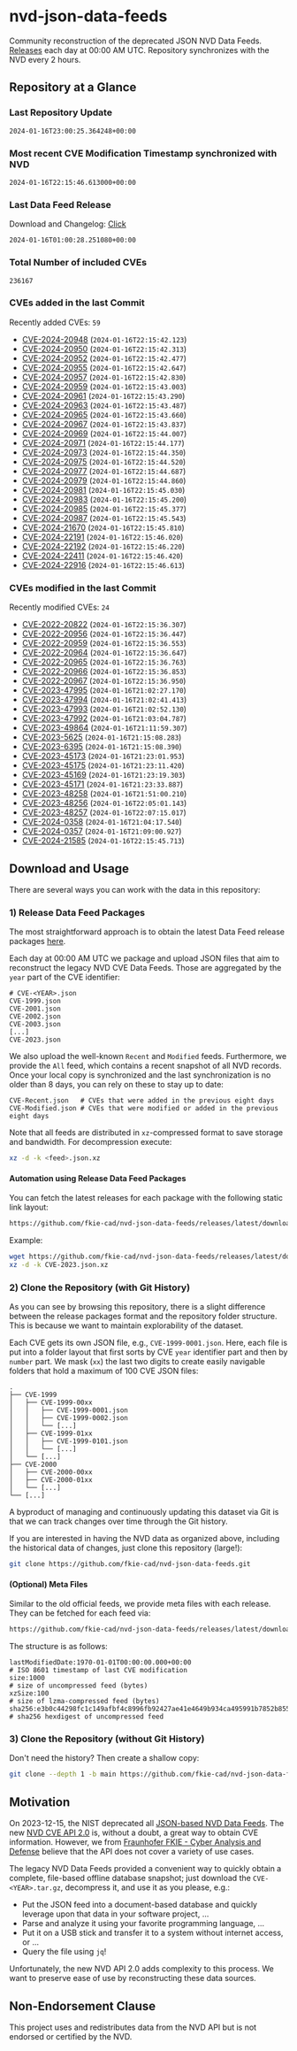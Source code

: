 # nvd-json-data-feeds

Community reconstruction of the deprecated JSON NVD Data Feeds. 
[Releases](https://github.com/fkie-cad/nvd-json-data-feeds/releases/latest) each day at 00:00 AM UTC.
Repository synchronizes with the NVD every 2 hours.

## Repository at a Glance

### Last Repository Update

```plain
2024-01-16T23:00:25.364248+00:00
```

### Most recent CVE Modification Timestamp synchronized with NVD

```plain
2024-01-16T22:15:46.613000+00:00
```

### Last Data Feed Release

Download and Changelog: [Click](https://github.com/fkie-cad/nvd-json-data-feeds/releases/latest)

```plain
2024-01-16T01:00:28.251080+00:00
```

### Total Number of included CVEs

```plain
236167
```

### CVEs added in the last Commit

Recently added CVEs: `59`

* [CVE-2024-20948](CVE-2024/CVE-2024-209xx/CVE-2024-20948.json) (`2024-01-16T22:15:42.123`)
* [CVE-2024-20950](CVE-2024/CVE-2024-209xx/CVE-2024-20950.json) (`2024-01-16T22:15:42.313`)
* [CVE-2024-20952](CVE-2024/CVE-2024-209xx/CVE-2024-20952.json) (`2024-01-16T22:15:42.477`)
* [CVE-2024-20955](CVE-2024/CVE-2024-209xx/CVE-2024-20955.json) (`2024-01-16T22:15:42.647`)
* [CVE-2024-20957](CVE-2024/CVE-2024-209xx/CVE-2024-20957.json) (`2024-01-16T22:15:42.830`)
* [CVE-2024-20959](CVE-2024/CVE-2024-209xx/CVE-2024-20959.json) (`2024-01-16T22:15:43.003`)
* [CVE-2024-20961](CVE-2024/CVE-2024-209xx/CVE-2024-20961.json) (`2024-01-16T22:15:43.290`)
* [CVE-2024-20963](CVE-2024/CVE-2024-209xx/CVE-2024-20963.json) (`2024-01-16T22:15:43.487`)
* [CVE-2024-20965](CVE-2024/CVE-2024-209xx/CVE-2024-20965.json) (`2024-01-16T22:15:43.660`)
* [CVE-2024-20967](CVE-2024/CVE-2024-209xx/CVE-2024-20967.json) (`2024-01-16T22:15:43.837`)
* [CVE-2024-20969](CVE-2024/CVE-2024-209xx/CVE-2024-20969.json) (`2024-01-16T22:15:44.007`)
* [CVE-2024-20971](CVE-2024/CVE-2024-209xx/CVE-2024-20971.json) (`2024-01-16T22:15:44.177`)
* [CVE-2024-20973](CVE-2024/CVE-2024-209xx/CVE-2024-20973.json) (`2024-01-16T22:15:44.350`)
* [CVE-2024-20975](CVE-2024/CVE-2024-209xx/CVE-2024-20975.json) (`2024-01-16T22:15:44.520`)
* [CVE-2024-20977](CVE-2024/CVE-2024-209xx/CVE-2024-20977.json) (`2024-01-16T22:15:44.687`)
* [CVE-2024-20979](CVE-2024/CVE-2024-209xx/CVE-2024-20979.json) (`2024-01-16T22:15:44.860`)
* [CVE-2024-20981](CVE-2024/CVE-2024-209xx/CVE-2024-20981.json) (`2024-01-16T22:15:45.030`)
* [CVE-2024-20983](CVE-2024/CVE-2024-209xx/CVE-2024-20983.json) (`2024-01-16T22:15:45.200`)
* [CVE-2024-20985](CVE-2024/CVE-2024-209xx/CVE-2024-20985.json) (`2024-01-16T22:15:45.377`)
* [CVE-2024-20987](CVE-2024/CVE-2024-209xx/CVE-2024-20987.json) (`2024-01-16T22:15:45.543`)
* [CVE-2024-21670](CVE-2024/CVE-2024-216xx/CVE-2024-21670.json) (`2024-01-16T22:15:45.810`)
* [CVE-2024-22191](CVE-2024/CVE-2024-221xx/CVE-2024-22191.json) (`2024-01-16T22:15:46.020`)
* [CVE-2024-22192](CVE-2024/CVE-2024-221xx/CVE-2024-22192.json) (`2024-01-16T22:15:46.220`)
* [CVE-2024-22411](CVE-2024/CVE-2024-224xx/CVE-2024-22411.json) (`2024-01-16T22:15:46.420`)
* [CVE-2024-22916](CVE-2024/CVE-2024-229xx/CVE-2024-22916.json) (`2024-01-16T22:15:46.613`)


### CVEs modified in the last Commit

Recently modified CVEs: `24`

* [CVE-2022-20822](CVE-2022/CVE-2022-208xx/CVE-2022-20822.json) (`2024-01-16T22:15:36.307`)
* [CVE-2022-20956](CVE-2022/CVE-2022-209xx/CVE-2022-20956.json) (`2024-01-16T22:15:36.447`)
* [CVE-2022-20959](CVE-2022/CVE-2022-209xx/CVE-2022-20959.json) (`2024-01-16T22:15:36.553`)
* [CVE-2022-20964](CVE-2022/CVE-2022-209xx/CVE-2022-20964.json) (`2024-01-16T22:15:36.647`)
* [CVE-2022-20965](CVE-2022/CVE-2022-209xx/CVE-2022-20965.json) (`2024-01-16T22:15:36.763`)
* [CVE-2022-20966](CVE-2022/CVE-2022-209xx/CVE-2022-20966.json) (`2024-01-16T22:15:36.853`)
* [CVE-2022-20967](CVE-2022/CVE-2022-209xx/CVE-2022-20967.json) (`2024-01-16T22:15:36.950`)
* [CVE-2023-47995](CVE-2023/CVE-2023-479xx/CVE-2023-47995.json) (`2024-01-16T21:02:27.170`)
* [CVE-2023-47994](CVE-2023/CVE-2023-479xx/CVE-2023-47994.json) (`2024-01-16T21:02:41.413`)
* [CVE-2023-47993](CVE-2023/CVE-2023-479xx/CVE-2023-47993.json) (`2024-01-16T21:02:52.130`)
* [CVE-2023-47992](CVE-2023/CVE-2023-479xx/CVE-2023-47992.json) (`2024-01-16T21:03:04.787`)
* [CVE-2023-49864](CVE-2023/CVE-2023-498xx/CVE-2023-49864.json) (`2024-01-16T21:11:59.307`)
* [CVE-2023-5625](CVE-2023/CVE-2023-56xx/CVE-2023-5625.json) (`2024-01-16T21:15:08.283`)
* [CVE-2023-6395](CVE-2023/CVE-2023-63xx/CVE-2023-6395.json) (`2024-01-16T21:15:08.390`)
* [CVE-2023-45173](CVE-2023/CVE-2023-451xx/CVE-2023-45173.json) (`2024-01-16T21:23:01.953`)
* [CVE-2023-45175](CVE-2023/CVE-2023-451xx/CVE-2023-45175.json) (`2024-01-16T21:23:11.420`)
* [CVE-2023-45169](CVE-2023/CVE-2023-451xx/CVE-2023-45169.json) (`2024-01-16T21:23:19.303`)
* [CVE-2023-45171](CVE-2023/CVE-2023-451xx/CVE-2023-45171.json) (`2024-01-16T21:23:33.887`)
* [CVE-2023-48258](CVE-2023/CVE-2023-482xx/CVE-2023-48258.json) (`2024-01-16T21:51:00.210`)
* [CVE-2023-48256](CVE-2023/CVE-2023-482xx/CVE-2023-48256.json) (`2024-01-16T22:05:01.143`)
* [CVE-2023-48257](CVE-2023/CVE-2023-482xx/CVE-2023-48257.json) (`2024-01-16T22:07:15.017`)
* [CVE-2024-0358](CVE-2024/CVE-2024-03xx/CVE-2024-0358.json) (`2024-01-16T21:04:17.540`)
* [CVE-2024-0357](CVE-2024/CVE-2024-03xx/CVE-2024-0357.json) (`2024-01-16T21:09:00.927`)
* [CVE-2024-21585](CVE-2024/CVE-2024-215xx/CVE-2024-21585.json) (`2024-01-16T22:15:45.713`)


## Download and Usage

There are several ways you can work with the data in this repository:

### 1) Release Data Feed Packages

The most straightforward approach is to obtain the latest Data Feed release packages [here](https://github.com/fkie-cad/nvd-json-data-feeds/releases/latest).

Each day at 00:00 AM UTC we package and upload JSON files that aim to reconstruct the legacy NVD CVE Data Feeds.
Those are aggregated by the `year` part of the CVE identifier:

```
# CVE-<YEAR>.json
CVE-1999.json
CVE-2001.json
CVE-2002.json
CVE-2003.json
[...]
CVE-2023.json
```

We also upload the well-known `Recent` and `Modified` feeds.
Furthermore, we provide the `All` feed, which contains a recent snapshot of all NVD records.
Once your local copy is synchronized and the last synchronization is no older than 8 days, you can rely on these to stay up to date:

```plain
CVE-Recent.json   # CVEs that were added in the previous eight days
CVE-Modified.json # CVEs that were modified or added in the previous eight days
```

Note that all feeds are distributed in `xz`-compressed format to save storage and bandwidth.
For decompression execute:

```sh
xz -d -k <feed>.json.xz
```


#### Automation using Release Data Feed Packages

You can fetch the latest releases for each package with the following static link layout:

```sh
https://github.com/fkie-cad/nvd-json-data-feeds/releases/latest/download/CVE-<YEAR>.json.xz
```

Example:

```sh
wget https://github.com/fkie-cad/nvd-json-data-feeds/releases/latest/download/CVE-2023.json.xz
xz -d -k CVE-2023.json.xz
```



### 2) Clone the Repository (with Git History)

As you can see by browsing this repository, there is a slight difference between the release packages format and the repository folder structure.
This is because we want to maintain explorability of the dataset.

Each CVE gets its own JSON file, e.g., `CVE-1999-0001.json`.
Here, each file is put into a folder layout that first sorts by CVE `year` identifier part and then by `number` part.
We mask (`xx`) the last two digits to create easily navigable folders that hold a maximum of 100 CVE JSON files:

```plain
.
├── CVE-1999
│   ├── CVE-1999-00xx
│   │   ├── CVE-1999-0001.json
│   │   ├── CVE-1999-0002.json
│   │   └── [...]
│   ├── CVE-1999-01xx
│   │   ├── CVE-1999-0101.json
│   │   └── [...]
│   └── [...]
├── CVE-2000
│   ├── CVE-2000-00xx
│   ├── CVE-2000-01xx
│   └── [...]
└── [...]
```

A byproduct of managing and continuously updating this dataset via Git is that we can track changes over time through the Git history.

If you are interested in having the NVD data as organized above, including the historical data of changes, just clone this repository (large!):

```sh
git clone https://github.com/fkie-cad/nvd-json-data-feeds.git
```

#### (Optional) Meta Files

Similar to the old official feeds, we provide meta files with each release. They can be fetched for each feed via:

```sh
https://github.com/fkie-cad/nvd-json-data-feeds/releases/latest/download/CVE-<YEAR>.meta
```

The structure is as follows:

```plain
lastModifiedDate:1970-01-01T00:00:00.000+00:00                          # ISO 8601 timestamp of last CVE modification
size:1000                                                               # size of uncompressed feed (bytes)
xzSize:100                                                              # size of lzma-compressed feed (bytes)
sha256:e3b0c44298fc1c149afbf4c8996fb92427ae41e4649b934ca495991b7852b855 # sha256 hexdigest of uncompressed feed
```


### 3) Clone the Repository (without Git History)

Don't need the history? Then create a shallow copy:

```sh
git clone --depth 1 -b main https://github.com/fkie-cad/nvd-json-data-feeds.git
```

## Motivation

On 2023-12-15, the NIST deprecated all [JSON-based NVD Data Feeds](https://nvd.nist.gov/vuln/data-feeds#divRetirementBanner-1).
The new [NVD CVE API 2.0](https://nvd.nist.gov/developers/vulnerabilities) is, without a doubt, a great way to obtain CVE information.
However, we from [Fraunhofer FKIE - Cyber Analysis and Defense](https://www.fkie.fraunhofer.de/en/departments/cad.html) believe that the API does not cover a variety of use cases.

The legacy NVD Data Feeds provided a convenient way to quickly obtain a complete, file-based offline database snapshot; just download the `CVE-<YEAR>.tar.gz`, decompress it, and use it as you please, e.g.:

* Put the JSON feed into a document-based database and quickly leverage upon that data in your software project, ...
* Parse and analyze it using your favorite programming language, ...
* Put it on a USB stick and transfer it to a system without internet access, or ...
* Query the file using `jq`!

Unfortunately, the new NVD API 2.0 adds complexity to this process.
We want to preserve ease of use by reconstructing these data sources.

## Non-Endorsement Clause

This project uses and redistributes data from the NVD API but is not endorsed or certified by the NVD.